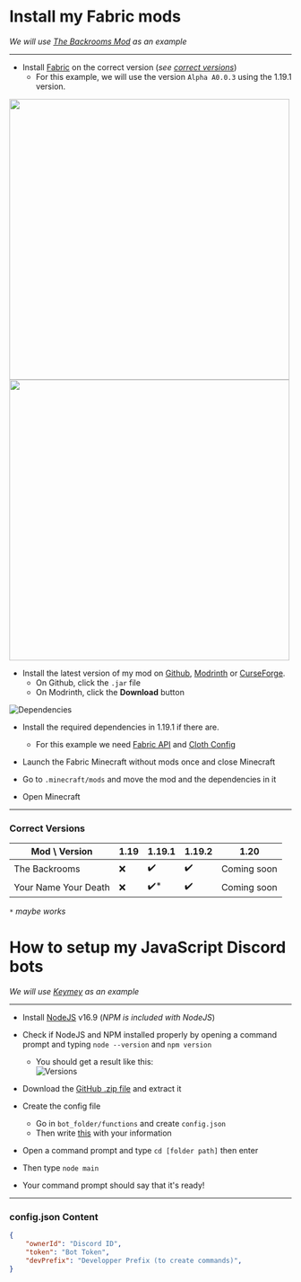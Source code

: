 # Install my Fabric mods
*We will use [The Backrooms Mod](https://github.com/u-lumaa/BackroomsMod) as an example*

***

- Install [Fabric](https://fabricmc.net/use/installer/) on the correct version (*see [correct versions](#correct-versions)*)
  - For this example, we will use the version `Alpha A0.0.3` using the 1.19.1 version.

<img src="https://user-images.githubusercontent.com/93350976/192139538-e5237bf0-53e0-4f44-be0e-2854bbf966ac.png" width=500>  <img src="https://user-images.githubusercontent.com/93350976/192139568-12cfc423-f466-48bb-bd95-7bdfcc8f6560.png" width=500>    
- Install the latest version of my mod on [Github](https://github.com/u-lumaa/BackroomsMod/releases/latest), [Modrinth](https://modrinth.com/mod/backrooms/versions) or [CurseForge](https://www.curseforge.com/minecraft/mc-mods/thebackrooms/files).
  - On Github, click the `.jar` file
  - On Modrinth, click the **Download** button
 
 ![Dependencies](https://user-images.githubusercontent.com/93350976/192139971-3e8bc90e-c04d-4e45-bc01-75143b8c0e83.png)  
- Install the required dependencies in 1.19.1 if there are.
  - For this example we need [Fabric API](https://modrinth.com/mod/fabric-api/versions) and [Cloth Config](https://modrinth.com/mod/cloth-config/versions)

- Launch the Fabric Minecraft without mods once and close Minecraft
- Go to `.minecraft/mods` and move the mod and the dependencies in it
- Open Minecraft

***

### Correct Versions

| Mod \ Version        | 1.19   | 1.19.1  | 1.19.2  | 1.20   |
|----------------------|--------|---------|---------|--------|
| The Backrooms        | ❌    | ✔️      | ✔️      | Coming soon      |
| Your Name Your Death | ❌    | ✔️*     | ✔️      | Coming soon      | 
  
*`*` maybe works*

# How to setup my JavaScript Discord bots
*We will use [Keymey](https://github.com/u-lumaa/Keymey) as an example*

***

- Install [NodeJS](https://nodejs.org/en/download/) v16.9 (*NPM is included with NodeJS*)
- Check if NodeJS and NPM installed properly by opening a command prompt and typing `node --version` and `npm version`
  - You should get a result like this:  
![Versions](https://user-images.githubusercontent.com/93350976/197408646-01520267-3ab9-4cbc-ac10-e91985dd30e3.png)
- Download the [GitHub .zip file](https://github.com/u-lumaa/Keymey/archive/refs/heads/master.zip) and extract it
- Create the config file
  - Go in `bot_folder/functions` and create `config.json`
  - Then write [this](#configjson-content) with your information 


- Open a command prompt and type `cd [folder path]` then enter
- Then type `node main`
- Your command prompt should say that it's ready!

* * *

### config.json Content
```json
{
    "ownerId": "Discord ID",
    "token": "Bot Token",
    "devPrefix": "Developper Prefix (to create commands)",
}
```
